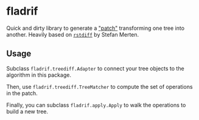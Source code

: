 fladrif
=======

Quick and dirty library to generate a ["patch"] transforming one tree into
another. Heavily based on [`rstdiff`] by Stefan Merten.

## Usage

Subclass `fladrif.treediff.Adapter` to connect your tree objects to the
algorithm in this package.

Then, use `fladrif.treediff.TreeMatcher` to compute the set of operations in the
patch.

Finally, you can subclass `fladrif.apply.Apply` to walk the operations to build
a new tree.


["patch"]: https://en.wikipedia.org/wiki/Patch_(computing)
[`rstdiff`]: https://docutils.sourceforge.io/sandbox/rstdiff/
